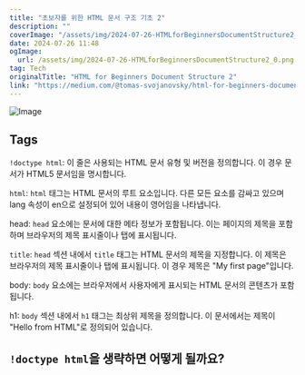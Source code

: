 ```yaml
---
title: "초보자를 위한 HTML 문서 구조 기초 2"
description: ""
coverImage: "/assets/img/2024-07-26-HTMLforBeginnersDocumentStructure2_0.png"
date: 2024-07-26 11:48
ogImage: 
  url: /assets/img/2024-07-26-HTMLforBeginnersDocumentStructure2_0.png
tag: Tech
originalTitle: "HTML for Beginners Document Structure 2"
link: "https://medium.com/@tomas-svojanovsky/html-for-beginners-document-structure-2-cb0ebb49aaa7"
---
```




![Image](/assets/img/2024-07-26-HTMLforBeginnersDocumentStructure2_0.png)

## Tags

`!doctype html`: 이 줄은 사용되는 HTML 문서 유형 및 버전을 정의합니다. 이 경우 문서가 HTML5 문서임을 명시합니다.

`html`: `html` 태그는 HTML 문서의 루트 요소입니다. 다른 모든 요소를 감싸고 있으며 lang 속성이 en으로 설정되어 있어 내용이 영어임을 나타냅니다.


<div class="content-ad"></div>

head: `head` 요소에는 문서에 대한 메타 정보가 포함됩니다. 이는 페이지의 제목을 포함하며 브라우저의 제목 표시줄이나 탭에 표시됩니다.

`title`: `head` 섹션 내에서 `title` 태그는 HTML 문서의 제목을 지정합니다. 이 제목은 브라우저의 제목 표시줄이나 탭에 표시됩니다. 이 경우 제목은 "My first page"입니다.

body: `body` 요소에는 브라우저에서 사용자에게 표시되는 HTML 문서의 콘텐츠가 포함됩니다.

h1: `body` 섹션 내에서 `h1` 태그는 최상위 제목을 정의합니다. 이 문서에서는 제목이 "Hello from HTML"로 정의되어 있습니다.

<div class="content-ad"></div>


## `!doctype html`을 생략하면 어떻게 될까요?

